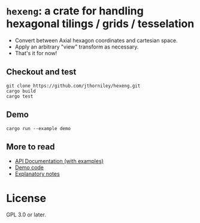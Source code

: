 # `hexeng`: a crate for handling hexagonal tilings / grids / tesselation

* Convert between Axial hexagon coordinates and cartesian space.
* Apply an arbitrary "view" transform as necessary.
* That's it for now!

## Checkout and test

```
git clone https://github.com/jthorniley/hexeng.git
cargo build
cargo test
```

## Demo

```
cargo run --example demo
```

## More to read

* [API Documentation (with examples)](https://jthorniley.github.io/hexeng/doc/hexeng)
* [Demo code](https://github.com/jthorniley/hexeng/blob/master/examples/demo.rs)
* [Explanatory notes](https://jthorniley.github.io/notebooks/hex.html)

# License

GPL 3.0 or later.
